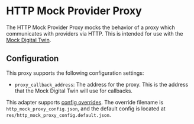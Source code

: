 # HTTP Mock Provider Proxy

The HTTP Mock Provider Proxy mocks the behavior of a proxy which communicates with providers via HTTP. This is intended for use with the [Mock Digital Twin](../../mocks/mock_digital_twin/).

## Configuration

This proxy supports the following configuration settings:

- `proxy_callback_address`: The address for the proxy. This is the address that the Mock Digital Twin will use for callbacks.

This adapter supports [config overrides](../../docs/config-overrides.md). The override filename is `http_mock_proxy_config.json`, and the default config is located at `res/http_mock_proxy_config.default.json`.
